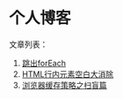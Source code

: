 # 个人博客

文章列表：
  1. [跳出forEach](https://github.com/verymuch/blog/issues/3)
  1. [HTML行内元素空白大消除](https://github.com/verymuch/blog/issues/2)
  1. [浏览器缓存策略之扫盲篇](https://github.com/verymuch/blog/issues/1)
